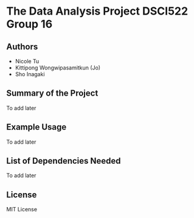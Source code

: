 # The Data Analysis Project DSCI522 Group 16

## Authors
- Nicole Tu
- Kittipong Wongwipasamitkun (Jo)
- Sho Inagaki

## Summary of the Project
To add later

## Example Usage
To add later

## List of Dependencies Needed
To add later

## License
MIT License
